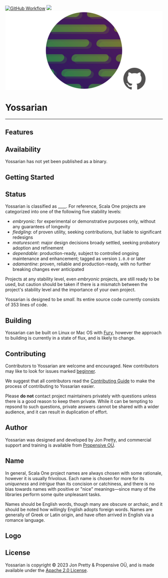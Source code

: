 [<img alt="GitHub Workflow" src="https://img.shields.io/github/actions/workflow/status/propensive/yossarian/main.yml?style=for-the-badge" height="24">](https://github.com/propensive/yossarian/actions)
[<img src="https://img.shields.io/discord/633198088311537684?color=8899f7&label=DISCORD&style=for-the-badge" height="24">](https://discord.gg/7b6mpF6Qcf)
<img src="/doc/images/github.png" valign="middle">

# Yossarian

____



## Features



## Availability

Yossarian has not yet been published as a binary.

## Getting Started



## Status

Yossarian is classified as ____. For reference, Scala One projects are
categorized into one of the following five stability levels:

- _embryonic_: for experimental or demonstrative purposes only, without any guarantees of longevity
- _fledgling_: of proven utility, seeking contributions, but liable to significant redesigns
- _maturescent_: major design decisions broady settled, seeking probatory adoption and refinement
- _dependable_: production-ready, subject to controlled ongoing maintenance and enhancement; tagged as version `1.0.0` or later
- _adamantine_: proven, reliable and production-ready, with no further breaking changes ever anticipated

Projects at any stability level, even _embryonic_ projects, are still ready to
be used, but caution should be taken if there is a mismatch between the
project's stability level and the importance of your own project.

Yossarian is designed to be _small_. Its entire source code currently consists
of 353 lines of code.

## Building

Yossarian can be built on Linux or Mac OS with [Fury](/propensive/fury), however
the approach to building is currently in a state of flux, and is likely to
change.

## Contributing

Contributors to Yossarian are welcome and encouraged. New contributors may like to look for issues marked
<a href="https://github.com/propensive/yossarian/labels/beginner">beginner</a>.

We suggest that all contributors read the [Contributing Guide](/contributing.md) to make the process of
contributing to Yossarian easier.

Please __do not__ contact project maintainers privately with questions unless
there is a good reason to keep them private. While it can be tempting to
repsond to such questions, private answers cannot be shared with a wider
audience, and it can result in duplication of effort.

## Author

Yossarian was designed and developed by Jon Pretty, and commercial support and training is available from
[Propensive O&Uuml;](https://propensive.com/).



## Name



In general, Scala One project names are always chosen with some rationale, however it is usually
frivolous. Each name is chosen for more for its _uniqueness_ and _intrigue_ than its concision or
catchiness, and there is no bias towards names with positive or "nice" meanings—since many of the
libraries perform some quite unpleasant tasks.

Names should be English words, though many are obscure or archaic, and it should be noted how
willingly English adopts foreign words. Names are generally of Greek or Latin origin, and have
often arrived in English via a romance language.

## Logo



## License

Yossarian is copyright &copy; 2023 Jon Pretty & Propensive O&Uuml;, and is made available under the
[Apache 2.0 License](/license.md).
